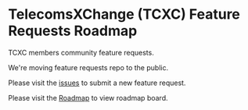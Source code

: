 # TelecomsXChange (TCXC) Feature Requests Roadmap

TCXC members community feature requests.

We're moving feature requests repo to the public. 

Please visit the [issues](https://github.com/telecomsxchange/feature_requests/issues) to submit a new feature request.

Please visit the [Roadmap](https://github.com/telecomsxchange/feature_requests/projects/1) to view roadmap board.


